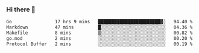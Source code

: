 ### Hi there 👋

<!--
**yeya24/yeya24** is a ✨ _special_ ✨ repository because its `README.md` (this file) appears on your GitHub profile.

Here are some ideas to get you started:

- 🔭 I’m currently working on ...
- 🌱 I’m currently learning ...
- 👯 I’m looking to collaborate on ...
- 🤔 I’m looking for help with ...
- 💬 Ask me about ...
- 📫 How to reach me: ...
- 😄 Pronouns: ...
- ⚡ Fun fact: ...
-->

<!--START_SECTION:waka-->

```txt
Go                17 hrs 9 mins   ███████████████████████▓░   94.40 %
Markdown          47 mins         █░░░░░░░░░░░░░░░░░░░░░░░░   04.36 %
Makefile          8 mins          ▒░░░░░░░░░░░░░░░░░░░░░░░░   00.82 %
go.mod            2 mins          ░░░░░░░░░░░░░░░░░░░░░░░░░   00.20 %
Protocol Buffer   2 mins          ░░░░░░░░░░░░░░░░░░░░░░░░░   00.19 %
```

<!--END_SECTION:waka-->
